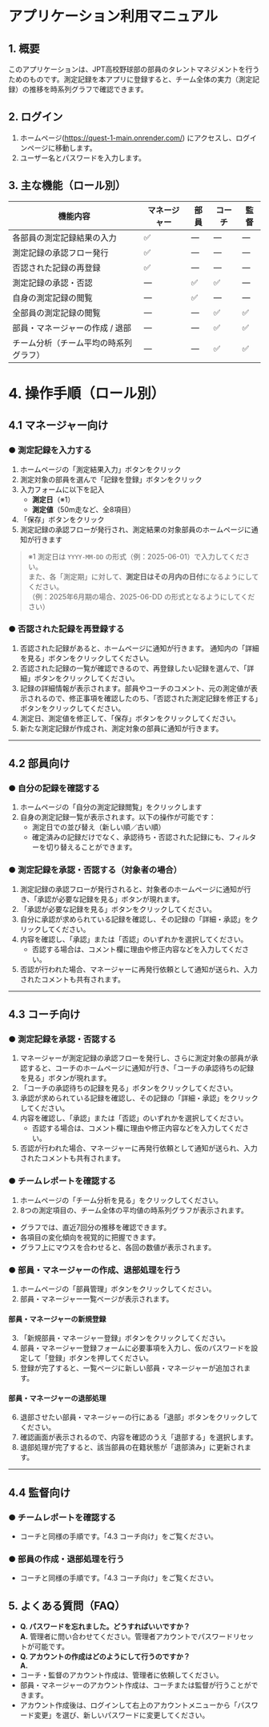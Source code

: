    # アプリケーション利用マニュアル

   ## 1. 概要
   このアプリケーションは、JPT高校野球部の部員のタレントマネジメントを行うためのものです。測定記録を本アプリに登録すると、チーム全体の実力（測定記録）の推移を時系列グラフで確認できます。

   ## 2. ログイン
   1. ホームページ(https://quest-1-main.onrender.com/) にアクセスし、ログインページに移動します。
   2. ユーザー名とパスワードを入力します。

   ## 3. 主な機能（ロール別）

   | 機能内容                                   | マネージャー | 部員 | コーチ | 監督 |
   |--------------------------------------------|--------------|------|--------|------|
   | 各部員の測定記録結果の入力                 | ✅           | ―    | ―      | ―    |
   | 測定記録の承認フロー発行                   | ✅           | ―    | ―      | ―    |
   | 否認された記録の再登録                     | ✅           | ―    | ―      | ―    |
   | 測定記録の承認・否認                       | ―            | ✅   | ✅     | ―    |
   | 自身の測定記録の閲覧                       | ―            | ✅   | ―      | ―    |
   | 全部員の測定記録の閲覧                     | ―            | ―    | ✅     | ✅   |
   | 部員・マネージャーの作成 / 退部            | ―            | ―    | ✅     | ✅   |
   | チーム分析（チーム平均の時系列グラフ）     | ―            | ―    | ✅     | ✅   |

   # 4. 操作手順（ロール別）

   ##  4.1 マネージャー向け

   ### ● 測定記録を入力する

   1. ホームページの「測定結果入力」ボタンをクリック
   2. 測定対象の部員を選んで「記録を登録」ボタンをクリック
   3. 入力フォームに以下を記入  
      - **測定日**（※1）  
      - **測定値**（50m走など、全8項目）  
   4. 「保存」ボタンをクリック
   5. 測定記録の承認フローが発行され、測定結果の対象部員のホームページに通知が行きます  
   > ※1 測定日は `YYYY-MM-DD` の形式（例：2025-06-01）で入力してください。  
   > また、各「測定期」に対して、**測定日はその月内の日付**になるようにしてください。  
   > （例：2025年6月期の場合、2025-06-DD の形式となるようにしてください）

   ### ● 否認された記録を再登録する

   1. 否認された記録があると、ホームページに通知が行きます。
   通知内の「詳細を見る」ボタンをクリックしてください。
   2. 否認された記録の一覧が確認できるので、再登録したい記録を選んで、「詳細」ボタンをクリックしてください。
   3. 記録の詳細情報が表示されます。部員やコーチのコメント、元の測定値が表示されるので、修正事項を確認したのち、「否認された測定記録を修正する」ボタンをクリックしてください。
   4. 測定日、測定値を修正して、「保存」ボタンをクリックしてください。
   5. 新たな測定記録が作成され、測定対象の部員に通知が行きます。

   ---

   ## 4.2 部員向け

   ### ● 自分の記録を確認する

   1. ホームページの「自分の測定記録閲覧」をクリックします
   2. 自身の測定記録一覧が表示されます。以下の操作が可能です：  
      - 測定日での並び替え（新しい順／古い順）
      - 確定済みの記録だけでなく、承認待ち・否認された記録にも、フィルターを切り替えることができます。

   ### ● 測定記録を承認・否認する（対象者の場合）

   1. 測定記録の承認フローが発行されると、対象者のホームページに通知が行き、「承認が必要な記録を見る」ボタンが現れます。
   2. 「承認が必要な記録を見る」ボタンをクリックしてください。
   3. 自分に承認が求められている記録を確認し、その記録の「詳細・承認」をクリックしてください。
   4. 内容を確認し、「承認」または「否認」のいずれかを選択してください。
      - 否認する場合は、コメント欄に理由や修正内容などを入力してください。
   5. 否認が行われた場合、マネージャーに再発行依頼として通知が送られ、入力されたコメントも共有されます。

   ---

   ##  4.3 コーチ向け

   ### ● 測定記録を承認・否認する

   1. マネージャーが測定記録の承認フローを発行し、さらに測定対象の部員が承認すると、コーチのホームページに通知が行き、「コーチの承認待ちの記録を見る」ボタンが現れます。
   2. 「コーチの承認待ちの記録を見る」ボタンをクリックしてください。
   3. 承認が求められている記録を確認し、その記録の「詳細・承認」をクリックしてください。
   4. 内容を確認し、「承認」または「否認」のいずれかを選択してください。
      - 否認する場合は、コメント欄に理由や修正内容などを入力してください。
   5. 否認が行われた場合、マネージャーに再発行依頼として通知が送られ、入力されたコメントも共有されます。

   ### ● チームレポートを確認する

   1. ホームページの「チーム分析を見る」をクリックしてください。
   2. 8つの測定項目の、チーム全体の平均値の時系列グラフが表示されます。
   - グラフでは、直近7回分の推移を確認できます。
   - 各項目の変化傾向を視覚的に把握できます。
   - グラフ上にマウスを合わせると、各回の数値が表示されます。



   ### ● 部員・マネージャーの作成、退部処理を行う

   1. ホームページの「部員管理」ボタンをクリックしてください。
   2. 部員・マネージャー一覧ページが表示されます。
   #### 部員・マネージャーの新規登録
   3. 「新規部員・マネージャー登録」ボタンをクリックしてください。
   4. 部員・マネージャー登録フォームに必要事項を入力し、仮のパスワードを設定して「登録」ボタンを押してください。
   5. 登録が完了すると、一覧ページに新しい部員・マネージャーが追加されます。
   #### 部員・マネージャーの退部処理
   6. 退部させたい部員・マネージャーの行にある「退部」ボタンをクリックしてください。
   7. 確認画面が表示されるので、内容を確認のうえ「退部する」を選択します。
   8. 退部処理が完了すると、該当部員の在籍状態が「退部済み」に更新されます。

   ---

   ##  4.4 監督向け

   ### ● チームレポートを確認する

   - コーチと同様の手順です。「4.3 コーチ向け」をご覧ください。

   ### ● 部員の作成・退部処理を行う

   - コーチと同様の手順です。「4.3 コーチ向け」をご覧ください。



   ## 5. よくある質問（FAQ）
   - **Q. パスワードを忘れました。どうすればいいですか？**  
   **A.** 管理者に問い合わせてください。管理者アカウントでパスワードリセットが可能です。
   - **Q. アカウントの作成はどのようにして行うのですか？**  
   **A.**  
   - コーチ・監督のアカウント作成は、管理者に依頼してください。  
   - 部員・マネージャーのアカウント作成は、コーチまたは監督が行うことができます。
   - アカウント作成後は、ログインして右上のアカウントメニューから「パスワード変更」を選び、新しいパスワードに変更してください。